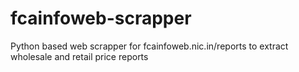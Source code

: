 # fcainfoweb-scrapper
Python based web scrapper for fcainfoweb.nic.in/reports to extract wholesale and retail price reports
